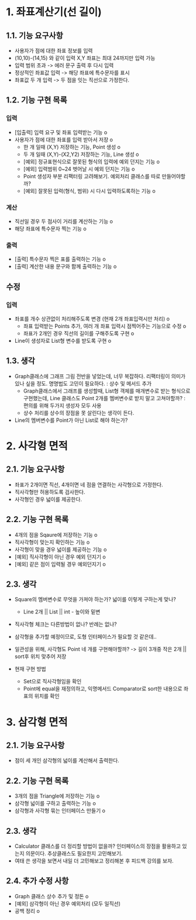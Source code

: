 # 1. 좌표계산기(선 길이)

## 1.1. 기능 요구사항
- 사용자가 점에 대한 좌표 정보를 입력
- (10,10)-(14,15) 와 같이 입력 X,Y 좌표는 최대 24까지만 입력 가능
- 입력 범위 초과 -> 에러 문구 출력 후 다시 입력
- 정상적인 좌표값 입력 -> 해당 좌표에 특수문자를 표시
- 좌표값 두 개 입력 -> 두 점을 잇는 직선으로 가정한다.


## 1.2. 기능 구현 목록
### 입력
- [입출력] 입력 요구 및 좌표 입력받는 기능 o
- 사용자가 점에 대한 좌표를 입력 받아서 저장 o
    - 한 개 일때 (X,Y) 저장하는 기능, Point 생성 o
    - 두 개 일때 (X,Y)-(X2,Y2) 저장하는 기능, Line 생성 o
    - [예외] 정규표현식으로 잘못된 형식의 입력에 예외 던지는 기능 o
    - [예외] 입력범위 0~24 벗어날 시 예외 던지는 기능 o
    - Point 생성자 부분 리팩터링 고려해보기. 예외처리 클래스를 따로 만들어야할까?
    - [예외] 잘못된 입력(형식, 범위) 시 다시 입력하도록하는 기능 o
### 계산
- 직선일 경우 두 점사이 거리를 계산하는 기능 o
- 해당 좌표에 특수문자 찍는 기능 o
### 출력
- [출력] 특수문자 찍은 표를 출력하는 기능 o
- [출력] 계산한 내용 문구와 함께 출력하는 기능 o

## 수정
### 입력
- 좌표를 개수 상관없이 처리해주도록 변경 (현재 2개 좌표입력시만 처리) o
  - 좌표 입력받는 Points 추가, 여러 개 좌표 입력시 점찍어주는 기능으로 수정 o
  - 좌표가 2개인 경우 직선의 길이를 구해주도록 구현 o
- Line이 생성자로 List<Point>형 변수를 받도록 구현 o
## 1.3. 생각
- Graph클래스에 그래프 그림 전반을 넣었는데, 너무 복잡하다. 리팩터링이 의미가 있나 싶을 정도. 명명법도 고민이 필요하다. : 상수 및 메서드 추가
  - Graph클래스에서 그래프를 생성할때, List<point>형 객체를 매개변수로 받는 형식으로 구현했는데, Line 클래스도 Point 2개를 멤버변수로 받지 말고 고쳐야할까? : 편의를 위해 두가지 생성자 모두 사용
  - 상수 처리를 상수의 장점을 못 살린다는 생각이 든다. 
- Line의 멤버변수를 Point가 아닌 List로 해야 하는가?

# 2. 사각형 면적
## 2.1. 기능 요구사항
- 좌표가 2개이면 직선, 4개이면 네 점을 연결하는 사각형으로 가정한다.
- 직사각형만 허용하도록 검사한다.
- 사각형인 경우 넓이를 제공한다.

## 2.2. 기능 구현 목록
- 4개의 점을 Sqaure에 저장하는 기능 o
- 직사각형이 맞는지 확인하는 기능 o
- 사각형이 맞을 경우 넓이를 제공하는 기능 o
- [예외] 직사각형이 아닌 경우 예외 던지기 o
- [예외] 같은 점이 입력될 경우 예외던지기 o

## 2.3. 생각 
- Square의 멤버변수로 무엇을 가져야 하는가? 넓이를 이렇게 구하는게 맞나?
  - Line 2개 || List<Point> || int - 높이와 밑변
- 직사각형 체크는 다른방법이 없나? 반례는 없나?
- 삼각형을 추가할 예정이므로, 도형 인터페이스가 필요할 것 같은데..
- 일관성을 위해, 사각형도 Point 네 개를 구현해야할까? -> 길이 3개중 작은 2개 || sort후 위치 맞추어 저장

- 현재 구현 방법
  - Set으로 직사각형임을 확인
  - Point에 equal을 재정의하고, 익명메서드 Comparator로 sort한 내용으로 좌표의 위치를 확인

# 3. 삼각형 면적
## 2.1. 기능 요구사항
- 점이 세 개인 삼각형의 넓이를 계산해서 출력한다.

## 2.2. 기능 구현 목록
- 3개의 점을 Triangle에 저장하는 기능 o
- 삼각형 넓이를 구하고 출력하는 기능 o
- 삼각형과 사각형 묶는 인터페이스 만들기 o

## 2.3. 생각
- Calculator 클래스를 더 정리할 방법이 없을까? 인터페이스의 장점을 활용하고 있는지 의문이다. 추상클래스도 필요한지 고민해보기.
- 여태 쓴 생각을 보면서 내일 더 고민해보고 정리해본 후 피드백 강의를 보자.


## 2.4. 추가 수정 사항
- Graph 클래스 상수 추가 및 정돈 o
- [예외] 삼각형이 아닌 경우 예외처리 (모두 일직선)
- 공백 정리 o